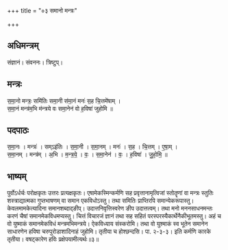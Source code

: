 +++
title = "०३ समानो मन्त्रः"

+++
## अधिमन्त्रम्
संज्ञानं। संवननः। त्रिष्टुप्।

## मन्त्रः
स॒मा॒नो मन्त्रः॒ समि॑तिः समा॒नी स॑मा॒नं मनः॑ स॒ह चि॒त्तमे॑षाम् ।  
स॒मा॒नं मन्त्र॑म॒भि म॑न्त्रये वः समा॒नेन॑ वो ह॒विषा॑ जुहोमि ॥

## पदपाठः
स॒मा॒नः । मन्त्रः॑ । सम्ऽइ॑तिः । स॒मा॒नी । स॒मा॒नम् । मनः॑ । स॒ह । चि॒त्तम् । ए॒षा॒म् ।  
स॒मा॒नम् । मन्त्र॑म् । अ॒भि । म॒न्त्र॒ये॒ । वः॒ । स॒मा॒नेन॑ । वः॒ । ह॒विषा॑ । जु॒हो॒मि॒ ॥

## भाष्यम्
पुर्वोऽर्धर्चः परोक्षकृतः उत्तरः प्रत्यक्षकृतः। एषामेकस्मिन्कर्मणि सह प्रवृत्तानामृत्विजां स्तोतॄणां वा मन्त्रः स्तुतिः शस्त्राद्यात्मका गुप्तभाषणम् वा समान एकविधोऽस्तु। तथा समितिः प्राप्तिरपि समान्येकरूपास्तु। केवलमामकेत्यादिना समानशब्दाद्ङीप्। उदात्तनिवृत्तिस्वरेण ङीप उदात्तत्वम्। तथा मनो मननसाधनमन्तः करणं चैषां समानमेकविधमप्यस्तु। चित्तं विचारजं ज्ञानं तथा सह सहितं परस्परस्यैकार्थेनैकीभूतमस्तु। अहं च वो युष्माकं समानमेकविधं मन्त्रमभिमन्त्रये। ऐकविध्याय संस्करोमि। तथा वो युश्माकं स्व भूतेन समानेन साधारणेन हविषा चरुपुरोडाशादिनाहं जुहोमि। तृतीया च होश्छन्दसि। पा. २-३-३। इति कर्मणि कारके तृतीया। वषट्कारेण हविः प्रक्षेपयामीत्यर्थः॥३॥